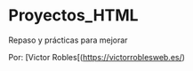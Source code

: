 # Proyectos_HTML
Repaso y prácticas para mejorar 

Por: [Victor Robles[(https://victorroblesweb.es/)

